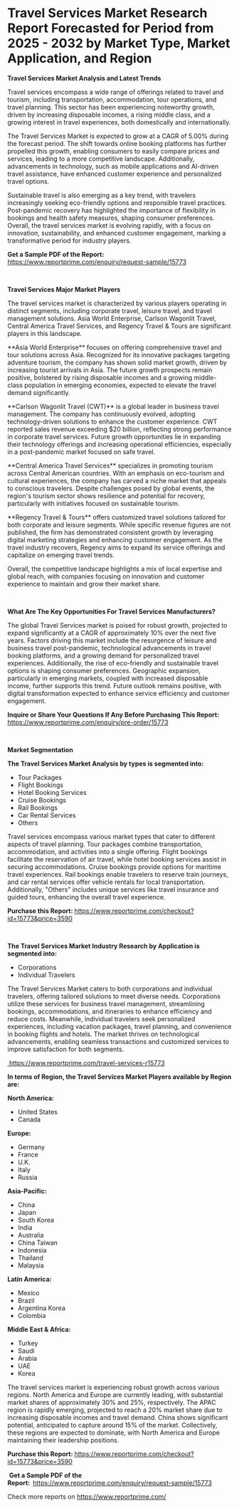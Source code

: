 <p><h1>Travel Services Market Research Report Forecasted for Period from 2025 -  2032 by Market Type, Market Application, and Region</h1></p><p><strong>Travel Services Market Analysis and Latest Trends</strong></p>
<p><p>Travel services encompass a wide range of offerings related to travel and tourism, including transportation, accommodation, tour operations, and travel planning. This sector has been experiencing noteworthy growth, driven by increasing disposable incomes, a rising middle class, and a growing interest in travel experiences, both domestically and internationally. </p><p>The Travel Services Market is expected to grow at a CAGR of 5.00% during the forecast period. The shift towards online booking platforms has further propelled this growth, enabling consumers to easily compare prices and services, leading to a more competitive landscape. Additionally, advancements in technology, such as mobile applications and AI-driven travel assistance, have enhanced customer experience and personalized travel options.</p><p>Sustainable travel is also emerging as a key trend, with travelers increasingly seeking eco-friendly options and responsible travel practices. Post-pandemic recovery has highlighted the importance of flexibility in bookings and health safety measures, shaping consumer preferences. Overall, the travel services market is evolving rapidly, with a focus on innovation, sustainability, and enhanced customer engagement, marking a transformative period for industry players.</p></p>
<p><strong>Get a Sample PDF of the Report:&nbsp;</strong> <a href="https://www.reportprime.com/enquiry/request-sample/15773?utm_campaign=2802&utm_medium=2&utm_source=Github&utm_content=ia&utm_term=20032025&utm_id=travel-services">https://www.reportprime.com/enquiry/request-sample/15773</a></p>
<p>&nbsp;</p>
<p><strong>Travel Services Major Market Players</strong></p>
<p><p>The travel services market is characterized by various players operating in distinct segments, including corporate travel, leisure travel, and travel management solutions. Asia World Enterprise, Carlson Wagonlit Travel, Central America Travel Services, and Regency Travel & Tours are significant players in this landscape.</p><p>**Asia World Enterprise** focuses on offering comprehensive travel and tour solutions across Asia. Recognized for its innovative packages targeting adventure tourism, the company has shown solid market growth, driven by increasing tourist arrivals in Asia. The future growth prospects remain positive, bolstered by rising disposable incomes and a growing middle-class population in emerging economies, expected to elevate the travel demand significantly.</p><p>**Carlson Wagonlit Travel (CWT)** is a global leader in business travel management. The company has continuously evolved, adopting technology-driven solutions to enhance the customer experience. CWT reported sales revenue exceeding $20 billion, reflecting strong performance in corporate travel services. Future growth opportunities lie in expanding their technology offerings and increasing operational efficiencies, especially in a post-pandemic market focused on safe travel.</p><p>**Central America Travel Services** specializes in promoting tourism across Central American countries. With an emphasis on eco-tourism and cultural experiences, the company has carved a niche market that appeals to conscious travelers. Despite challenges posed by global events, the region's tourism sector shows resilience and potential for recovery, particularly with initiatives focused on sustainable tourism.</p><p>**Regency Travel & Tours** offers customized travel solutions tailored for both corporate and leisure segments. While specific revenue figures are not published, the firm has demonstrated consistent growth by leveraging digital marketing strategies and enhancing customer engagement. As the travel industry recovers, Regency aims to expand its service offerings and capitalize on emerging travel trends.</p><p>Overall, the competitive landscape highlights a mix of local expertise and global reach, with companies focusing on innovation and customer experience to maintain and grow their market share.</p></p>
<p>&nbsp;</p>
<p><strong>What Are The Key Opportunities For Travel Services Manufacturers?</strong></p>
<p><p>The global Travel Services market is poised for robust growth, projected to expand significantly at a CAGR of approximately 10% over the next five years. Factors driving this market include the resurgence of leisure and business travel post-pandemic, technological advancements in travel booking platforms, and a growing demand for personalized travel experiences. Additionally, the rise of eco-friendly and sustainable travel options is shaping consumer preferences. Geographic expansion, particularly in emerging markets, coupled with increased disposable income, further supports this trend. Future outlook remains positive, with digital transformation expected to enhance service efficiency and customer engagement.</p></p>
<p><strong>Inquire or Share Your Questions If Any Before Purchasing This Report:</strong> <a href="https://www.reportprime.com/enquiry/pre-order/15773?utm_campaign=2802&utm_medium=2&utm_source=Github&utm_content=ia&utm_term=20032025&utm_id=travel-services">https://www.reportprime.com/enquiry/pre-order/15773</a></p>
<p>&nbsp;</p>
<p><strong>Market Segmentation</strong></p>
<p><strong>The Travel Services Market Analysis by types is segmented into:</strong></p>
<p><ul><li>Tour Packages</li><li>Flight Bookings</li><li>Hotel Booking Services</li><li>Cruise Bookings</li><li>Rail Bookings</li><li>Car Rental Services</li><li>Others</li></ul></p>
<p><p>Travel services encompass various market types that cater to different aspects of travel planning. Tour packages combine transportation, accommodation, and activities into a single offering. Flight bookings facilitate the reservation of air travel, while hotel booking services assist in securing accommodations. Cruise bookings provide options for maritime travel experiences. Rail bookings enable travelers to reserve train journeys, and car rental services offer vehicle rentals for local transportation. Additionally, "Others" includes unique services like travel insurance and guided tours, enhancing the overall travel experience.</p></p>
<p><strong>Purchase this Report:&nbsp;</strong><a href="https://www.reportprime.com/checkout?id=15773&price=3590&utm_campaign=2802&utm_medium=2&utm_source=Github&utm_content=ia&utm_term=20032025&utm_id=travel-services">https://www.reportprime.com/checkout?id=15773&price=3590</a></p>
<p>&nbsp;</p>
<p><strong>The Travel Services Market Industry Research by Application is segmented into:</strong></p>
<p><ul><li>Corporations</li><li>Individual Travelers</li></ul></p>
<p><p>The Travel Services Market caters to both corporations and individual travelers, offering tailored solutions to meet diverse needs. Corporations utilize these services for business travel management, streamlining bookings, accommodations, and itineraries to enhance efficiency and reduce costs. Meanwhile, individual travelers seek personalized experiences, including vacation packages, travel planning, and convenience in booking flights and hotels. The market thrives on technological advancements, enabling seamless transactions and customized services to improve satisfaction for both segments.</p></p>
<p><a href="https://www.reportprime.com/travel-services-r15773?utm_campaign=2802&utm_medium=2&utm_source=Github&utm_content=ia&utm_term=20032025&utm_id=travel-services">&nbsp;https://www.reportprime.com/travel-services-r15773</a></p>
<p><strong>In terms of Region, the Travel Services Market Players available by Region are:</strong></p>
<p>
    <p> <strong> North America: </strong>
        <ul>
            <li>United States</li>
            <li>Canada</li>
        </ul>
        </p> 
    <p> <strong> Europe: </strong>
        <ul>
            <li>Germany</li>
            <li>France</li>
            <li>U.K.</li>
            <li>Italy</li>
            <li>Russia</li>
        </ul>
        </p> 
    <p> <strong> Asia-Pacific: </strong>
        <ul>
            <li>China</li>
            <li>Japan</li>
            <li>South Korea</li>
            <li>India</li>
            <li>Australia</li>
            <li>China Taiwan</li>
            <li>Indonesia</li>
            <li>Thailand</li>
            <li>Malaysia</li>
        </ul>
        </p> 
    <p> <strong> Latin America: </strong>
        <ul>
            <li>Mexico</li>
            <li>Brazil</li>
            <li>Argentina Korea</li>
            <li>Colombia</li>
        </ul>
        </p> 
    <p> <strong> Middle East & Africa: </strong>
        <ul>
            <li>Turkey</li>
            <li>Saudi</li>
            <li>Arabia</li>
            <li>UAE</li>
            <li>Korea</li>
        </ul>
    </p>
    </p>
<p><p>The travel services market is experiencing robust growth across various regions. North America and Europe are currently leading, with substantial market shares of approximately 30% and 25%, respectively. The APAC region is rapidly emerging, projected to reach a 20% market share due to increasing disposable incomes and travel demand. China shows significant potential, anticipated to capture around 15% of the market. Collectively, these regions are expected to dominate, with North America and Europe maintaining their leadership positions.</p></p>
<p><strong>Purchase this Report: </strong><a href="https://www.reportprime.com/checkout?id=15773&price=3590&utm_campaign=2802&utm_medium=2&utm_source=Github&utm_content=ia&utm_term=20032025&utm_id=travel-services">https://www.reportprime.com/checkout?id=15773&price=3590</a></p>
<p>&nbsp;<strong>Get a Sample PDF of the Report:&nbsp;&nbsp;</strong><a href="https://www.reportprime.com/enquiry/request-sample/15773?utm_campaign=2802&utm_medium=2&utm_source=Github&utm_content=ia&utm_term=20032025&utm_id=travel-services">https://www.reportprime.com/enquiry/request-sample/15773</a></p>
<p><strong></strong></p>
<p>Check more reports on <a href="https://www.reportprime.com/?utm_campaign=2802&utm_medium=2&utm_source=Github&utm_content=ia&utm_term=20032025&utm_id=travel-services">https://www.reportprime.com/</a></p>